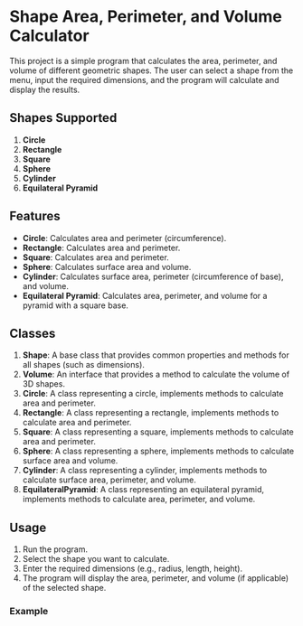# Shape Area, Perimeter, and Volume Calculator

This project is a simple program that calculates the area, perimeter, and volume of different geometric shapes. The user can select a shape from the menu, input the required dimensions, and the program will calculate and display the results.

## Shapes Supported

1. **Circle**
2. **Rectangle**
3. **Square**
4. **Sphere**
5. **Cylinder**
6. **Equilateral Pyramid**

## Features

- **Circle**: Calculates area and perimeter (circumference).
- **Rectangle**: Calculates area and perimeter.
- **Square**: Calculates area and perimeter.
- **Sphere**: Calculates surface area and volume.
- **Cylinder**: Calculates surface area, perimeter (circumference of base), and volume.
- **Equilateral Pyramid**: Calculates area, perimeter, and volume for a pyramid with a square base.

## Classes

1. **Shape**: A base class that provides common properties and methods for all shapes (such as dimensions).
2. **Volume**: An interface that provides a method to calculate the volume of 3D shapes.
3. **Circle**: A class representing a circle, implements methods to calculate area and perimeter.
4. **Rectangle**: A class representing a rectangle, implements methods to calculate area and perimeter.
5. **Square**: A class representing a square, implements methods to calculate area and perimeter.
6. **Sphere**: A class representing a sphere, implements methods to calculate surface area and volume.
7. **Cylinder**: A class representing a cylinder, implements methods to calculate surface area, perimeter, and volume.
8. **EquilateralPyramid**: A class representing an equilateral pyramid, implements methods to calculate area, perimeter, and volume.

## Usage

1. Run the program.
2. Select the shape you want to calculate.
3. Enter the required dimensions (e.g., radius, length, height).
4. The program will display the area, perimeter, and volume (if applicable) of the selected shape.

### Example

